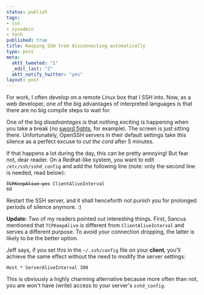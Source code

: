 ```yaml
--- 
status: publish
tags: 
- ssh
- sysadmin
- tech
published: true
title: Keeping SSH from disconnecting automatically
type: post
meta: 
  aktt_tweeted: "1"
  _edit_last: "2"
  aktt_notify_twitter: "yes"
layout: post
---
```

For work, I often develop on a remote Linux box that I SSH into. Now, as a web developer, one of the big advantages of interpreted languages is that there are no big compile steps to wait for.

One of the big <em>disadvantages</em> is that nothing exciting is happening when you take a break (no <a href="http://xkcd.com/303/">sword fights</a>, for example). The screen is just sitting there. Unfortunately, OpenSSH servers in their default settings take this silence as a perfect excuse to <em>cut the cord</em> after 5 minutes.

If that happens a lot during the day, this can be pretty annoying! But fear not, dear reader. On a Redhat-like system, you want to edit <code>/etc/ssh/sshd_config</code> and add the following line (note: only the second line is needed, read below):

<code><strike>TCPKeepAlive yes</strike>
ClientAliveInterval 60</code>

Restart the SSH server, and it shall henceforth not punish you for prolonged periods of silence anymore. :)

<strong>Update:</strong> Two of my readers pointed out interesting things. First, Sancus mentioned that <code>TCPKeepAlive</code> is different from <code>ClientAliveInterval</code> and serves a different purpose. To avoid your connection dropping, the latter is likely to be the better option.

Jeff says, if you set this in the <code>~/.ssh/config</code> file on your <strong>client</strong>, you'll achieve the same effect without the need to modify the server settings:

<code>Host *
ServerAliveInterval 300</code>

This is obviously a highly charming alternative because more often than not, you are won't have (write) access to your server's <code>sshd_config</code>.

